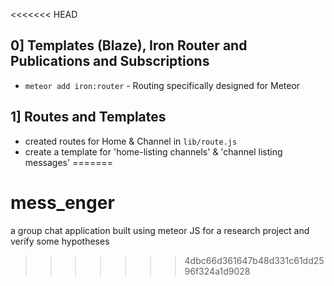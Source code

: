 <<<<<<< HEAD
## 0] Templates (Blaze), Iron Router and Publications and Subscriptions
* `meteor add iron:router` - Routing specifically designed for Meteor

## 1] Routes and Templates
* created routes for Home & Channel in `lib/route.js`
* create a template for 'home-listing channels' & 'channel listing messages'
=======
# mess_enger
a group chat application built using meteor JS for a research project and verify some hypotheses
>>>>>>> 4dbc66d361647b48d331c61dd2596f324a1d9028
